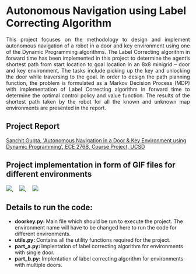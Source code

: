 # Autonomous Navigation using Label Correcting Algorithm 

<p align="justify">
This project focuses on the methodology to design and implement autonomous navigation of a robot in a door and key environment using one of the Dynamic Programming algorithms. The Label Correcting algorithm in forward time has been implemented in this project to determine the agent’s shortest path from start location to goal location in an 8x8 minigrid – door and key environment. The tasks include picking up the key and unlocking the door while traversing to the goal. In order to design the path planning function, the problem is formulated as a Markov Decision Process (MDP) with implementation of Label Correcting algorithm in forward time to determine the optimal control policy and value function. The results of the shortest path taken by the robot for all the known and unknown map environments are presented in the report.
</p>

## Project Report
[Sanchit Gupta, 'Autonomous Navigation in a Door & Key Environment using Dynamic Programming', ECE 276B, Course Project, UCSD](https://github.com/sanchit3103/motion_planning/blob/main/label_correcting_algo/Report.pdf)

## Project implementation in form of GIF files for different environments
<p align="center">
  
  <img src = "https://user-images.githubusercontent.com/4907348/208604724-f22f20a8-b07f-4729-bba7-b64be0909588.gif"/>, &nbsp;&nbsp; <img src = "https://user-images.githubusercontent.com/4907348/208604798-a7bf1d2b-75d6-44b8-a9fa-27eeaf0356d8.gif"/>, &nbsp;&nbsp; <img src = "https://user-images.githubusercontent.com/4907348/208604831-a8da8a94-fd6f-4a7f-9253-a8a882f55d78.gif" /> 
  
</p>

## Details to run the code:

* <b> doorkey.py: </b> Main file which should be run to execute the project. The environment name will have to be changed here to run the code for different environments.
* <b> utils.py: </b> Contains all the utility functions required for the project.
* <b> part_a.py: </b> Implentation of label correcting algorithm for environments with single door.
* <b> part_b.py: </b> Implentation of label correcting algorithm for environments with multiple doors.
